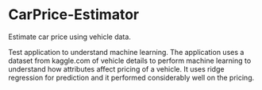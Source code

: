 # CarPrice-Estimator
Estimate car price using vehicle data.

Test application to understand machine learning. The application uses a dataset from kaggle.com of vehicle details to perform machine learning to understand how attributes affect pricing of a vehicle. It uses ridge regression for prediction and it performed considerably well on the pricing. 
